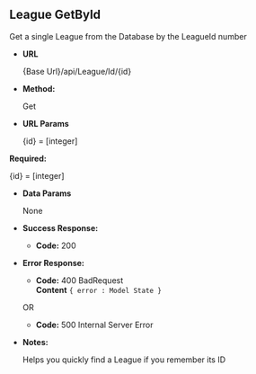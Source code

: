 **League GetById**
----
  Get a single League from the Database by the LeagueId number

* **URL**

  {Base Url}/api/League/Id/{id}

* **Method:**

  Get


* **URL Params**

   {id} = [integer]

 **Required:**

   {id} = [integer]

* **Data Params**

   None

* **Success Response:**

   * **Code:** 200 <br />

* **Error Response:**

  * **Code:** 400 BadRequest <br />
    **Content** `{ error : Model State }`

  OR

  * **Code:** 500 Internal Server Error
  

* **Notes:**

   Helps you quickly find a League if you remember its ID